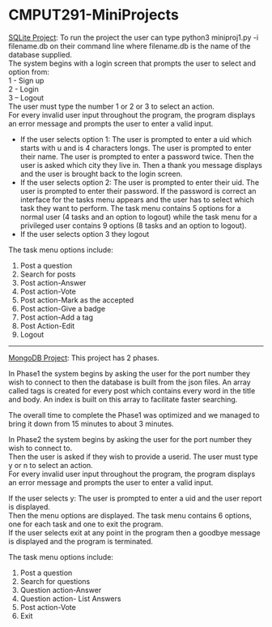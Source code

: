# CMPUT291-MiniProjects


[SQLite Project](https://github.com/Akarsh654/SQLite-and-MongoDB-Projects/tree/main/MiniProject1%20(SQLite)):
To run the project the user can type python3 miniproj1.py -i filename.db on their command line where filename.db is the name of the database supplied.  
The system begins with a login screen that prompts the user to select and option from:            
1 - Sign up  
2 - Login  
3 – Logout  
The user must type the number 1 or 2 or 3 to select an action.   
For every invalid user input throughout the program, the program displays an error message and prompts the user to enter a valid input.   
 
* If the user selects option 1: The user is prompted to enter a uid which starts with u and is 4 characters longs.  The user is prompted to enter their name.  The user is prompted to enter a password twice.  Then the user is asked which city they live in. Then a thank you message displays and the user is brought back to the login screen. 
* If the user selects option 2: The user is prompted to enter their uid. The user is prompted to enter their password. If the password is correct an interface for the tasks menu appears and the user has to select which task they want to perform. The task menu contains 5 options for a normal user (4 tasks and an option to logout) while the task menu for a privileged user contains 9 options (8 tasks and an option to logout). 
* If the user selects option 3 they logout

The task menu options include:
1.  Post a question
2.  Search for posts
3.  Post action-Answer
4.  Post action-Vote
5.  Post action-Mark as the accepted
6.  Post action-Give a badge
7.  Post action-Add a tag
8.  Post Action-Edit
9.  Logout

<hr>

[MongoDB Project](https://github.com/Akarsh654/SQLite-and-MongoDB-Projects/tree/main/MiniProject2%20(MongoDB)):
This project has 2 phases. 

In Phase1 the system begins by asking the user for the port number they wish to connect to then the database is built from the json files. An array called tags is created for every post which contains every word in the title and body. An index is built on this array to facilitate faster searching.  

The overall time to complete the Phase1 was optimized and we managed to bring it down from 15 minutes to about 3 minutes.

 
In Phase2 the system begins by asking the user for the port number they wish to connect to.  
Then the user is asked if they wish to provide a userid. The user must type y or n to select an action.   
For every invalid user input throughout the program, the program displays an error message and prompts the user to enter a valid input.   
 
If the user selects y: The user is prompted to enter a uid and the user report is displayed.   
Then the menu options are displayed. The task menu contains 6 options, one for each task and one to exit the program.  
If the user selects exit at any point in the program then a goodbye message is displayed and the program is terminated.  

The task menu options include:  
1.  Post a question
2.  Search for questions
3.  Question action-Answer
4.  Question action- List Answers
5.  Post action-Vote
6.  Exit
